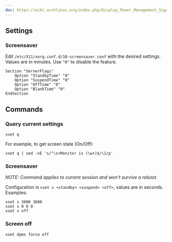 ```yaml
---
doc: https://wiki.archlinux.org/index.php/Display_Power_Management_Signaling
---
```


## Settings

### Screensaver

Edit `/etc/X11/xorg.conf.d/10-screensaver.conf` with the desired settings.
Values are in minutes. Use `"0"` to disable the feature.

```
Section "ServerFlags"
    Option "StandbyTime" "0"
    Option "SuspendTime" "0"
    Option "OffTime" "0"
    Option "BlankTime" "0"
EndSection
```

## Commands

### Query current settings

```shell
xset q
```

For example, to get screen state (On/Off):

```shell
xset q | sed -nE 's/^\s+Monitor is (\w+)$/\1/p'
```

### Screensaver

*NOTE: Command applies to current session and won't survive a reboot.*

Configuration is `xset s <standby> <suspend> <off>`,
values are in seconds.
Examples:

```shell
xset s 3600 3600
xset s 0 0 0
xset s off
```

### Screen off

```shell
xset dpms force off
```
